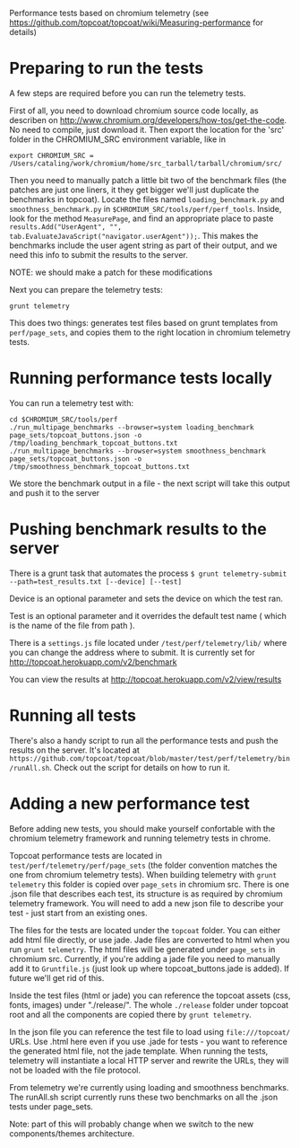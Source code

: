 Performance tests based on chromium telemetry (see https://github.com/topcoat/topcoat/wiki/Measuring-performance for details)

# Preparing to run the tests
A few steps are required before you can run the telemetry tests. 

First of all, you need to download chromium source code locally, as describen on http://www.chromium.org/developers/how-tos/get-the-code. No need to compile, just download it. 
Then export the location for the 'src' folder in the CHROMIUM_SRC environment variable, like in
```
export CHROMIUM_SRC = /Users/cataling/work/chromium/home/src_tarball/tarball/chromium/src/
```

Then you need to manually patch a little bit two of the benchmark files (the patches are just one liners, it they get bigger we'll just duplicate the benchmarks in topcoat). Locate the files named `loading_benchmark.py` and `smoothness_benchmark.py` in `$CHROMIUM_SRC/tools/perf/perf_tools`. Inside, look for the method `MeasurePage`, and find an appropriate place to paste `results.Add("UserAgent", "", tab.EvaluateJavaScript("navigator.userAgent"));`. This makes the benchmarks include the user agent string as part of their output, and we need this info to submit the results to the server. 

NOTE: we should make a patch for these modifications

Next you can prepare the telemetry tests:
```
grunt telemetry
```
This does two things: generates test files based on grunt templates from `perf/page_sets`, and copies them to the right location in chromium telemetry tests. 

# Running performance tests locally
You can run a telemetry test with:
```
cd $CHROMIUM_SRC/tools/perf
./run_multipage_benchmarks --browser=system loading_benchmark page_sets/topcoat_buttons.json -o /tmp/loading_benchmark_topcoat_buttons.txt
./run_multipage_benchmarks --browser=system smoothness_benchmark page_sets/topcoat_buttons.json -o /tmp/smoothness_benchmark_topcoat_buttons.txt
``` 
We store the benchmark output in a file - the next script will take this output and push it to the server

# Pushing benchmark results to the server

There is a grunt task that automates the process `$ grunt telemetry-submit --path=test_results.txt [--device] [--test]`

Device is an optional parameter and sets the device on which the test ran.

Test is an optional parameter and it overrides the default test name ( which is the name of the file from path ).

There is a `settings.js` file located under `/test/perf/telemetry/lib/` where you can change the address where to submit. It is currently set for http://topcoat.herokuapp.com/v2/benchmark

You can view the results at http://topcoat.herokuapp.com/v2/view/results

# Running all tests
There's also a handy script to run all the performance tests and push the results on the server. 
It's located at `https://github.com/topcoat/topcoat/blob/master/test/perf/telemetry/bin/runAll.sh`.
Check out the script for details on how to run it.
 
# Adding a new performance test
Before adding new tests, you should make yourself confortable with the chromium telemetry framework and running telemetry tests in chrome.

Topcoat performance tests are located in `test/perf/telemetry/perf/page_sets` (the folder convention matches the one from chromium telemetry tests). When building telemetry with `grunt telemetry` this folder is copied over `page_sets` in chromium src. There is one .json file that describes each test, its structure is as required by chromium telemetry framework. You will need to add a new json file to describe your test - just start from an existing ones. 

The files for the tests are located under the `topcoat` folder. You can either add html file directly, or use jade. Jade files are converted to html when you run `grunt telemetry`. The html files will be generated under `page_sets` in chromium src. Currently, if you're adding a jade file you need to manually add it to `Gruntfile.js` (just look up where topcoat_buttons.jade is added). If future we'll get rid of this.

Inside the test files (html or jade) you can reference the topcoat assets (css, fonts, images) under "./release/". The whole `./release` folder under topcoat root and all the components are copied there by `grunt telemetry`.

In the json file you can reference the test file to load using `file:///topcoat/` URLs. Use .html here even if you use .jade for tests - you want to reference the generated html file, not the jade template. When running the tests, telemetry will instantiate a local HTTP server and rewrite the URLs, they will not be loaded with the file protocol. 

From telemetry we're currently using loading and smoothness benchmarks. The runAll.sh script currently runs these two benchmarks on all the .json tests under page_sets. 

Note: part of this will probably change when we switch to the new components/themes architecture.